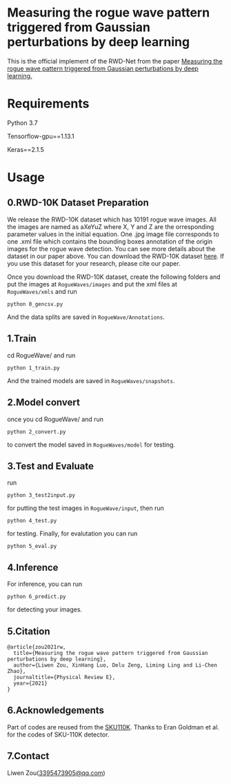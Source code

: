Measuring the rogue wave pattern triggered from Gaussian perturbations by deep learning
==

This is the official implement of the RWD-Net from the paper [Measuring the rogue wave pattern triggered from Gaussian perturbations by deep learning.](https://arxiv.org/abs/2109.08909)

Requirements
==
Python 3.7

Tensorflow-gpu==1.13.1

Keras==2.1.5

Usage
==

0.RWD-10K Dataset Preparation
--
We release the RWD-10K dataset which has 10191 rogue wave images. All the images are named as aXeYuZ where X, Y and Z are the orresponding parameter values in the initial equation. One .jpg image file corresponds to one .xml file which contains the bounding boxes annotation of the origin images for the rogue wave detection. You can see more details about the dataset in our paper above. You can download the RWD-10K dataset [here](https://drive.google.com/file/d/1CdpY5Xco4TnRY0DIryRbhexJB_dTsDGA/view?usp=sharing). If you use this dataset for your research, please cite our paper. 

Once you download the RWD-10K dataset, create the following folders and put the images at `RogueWaves/images` and put the xml files at `RogueWaves/xmls` and run
```
python 0_gencsv.py
```
And the data splits are saved in `RogueWave/Annotations`.

1.Train
--
cd RogueWave/ and run
```
python 1_train.py
```
And the trained models are saved in `RogueWaves/snapshots`.


2.Model convert
---
once you cd RogueWave/ and run
```
python 2_convert.py
```
to convert the model saved in `RogueWaves/model` for testing.

3.Test and Evaluate
---
run 
```
python 3_test2input.py
```
for putting the test images in `RogueWave/input`, then run

```
python 4_test.py
```
for testing. Finally, for evalutation you can run
```
python 5_eval.py
```

4.Inference
--
For inference, you can run
```
python 6_predict.py
```
for detecting your images.

5.Citation
--
```
@article{zou2021rw,
  title={Measuring the rogue wave pattern triggered from Gaussian perturbations by deep learning},
  author={Liwen Zou, XinHang Luo, Delu Zeng, Liming Ling and Li-Chen Zhao},
  journaltitle={Physical Review E},
  year={2021}
}
```

6.Acknowledgements
--
Part of codes are reused from the [SKU110K](https://github.com/eg4000/SKU110K_CVPR19). Thanks to Eran Goldman et al. for the codes of SKU-110K detector.

7.Contact
--
Liwen Zou([3395473905@qq.com](3395473905@qq.com))

